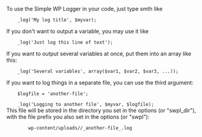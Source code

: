 <style>
    code {display: block;}
</style>
<p class="description">
To use the Simple WP Logger in your code, just type smth like
<code>
    _log('My log title', $myvar);
</code>
</p>
<p class="description">
If you don't want to output a variable, you may use it like
<code>
    _log('Just log this line of text');
</code>
</p>
<p class="description">
If you want to output several variables at once, put them into an array like this:
<code>
    _log('Several variables', array($var1, $var2, $var3, ...));
</code>
</p>
<p class="description">
If you want to log things in a separate file, you can use the third argument:
<code>
    $logfile = 'another-file';<br>
    _log('Logging to another file', $myvar, $logfile);
</code>
This file will be stored in the directory you set in the options (or "swpl_dir"), with the file prefix you also set in the options (or "swpl"):
<code>
        wp-content/uploads/<?php echo $options['swpl_dir']; ?>/<?php echo $options['swpl_file']; ?>_another-file_<?php echo date('Y-m-d'); ?>.log
</code>
</p>
